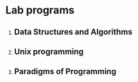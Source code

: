 # Lab programs
1) ## Data Structures and Algorithms
2) ## Unix programming
3) ## Paradigms of Programming
